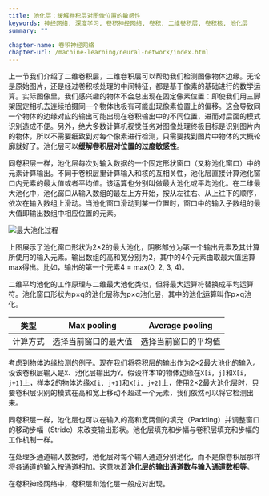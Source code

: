 ```yaml
---
title: 池化层：缓解卷积层对图像位置的敏感性
keywords: 神经网络, 深度学习, 卷积神经网络, 卷积, 二维卷积层, 卷积核, 池化层
summary: ""

chapter-name: 卷积神经网络
chapter-url: /machine-learning/neural-network/index.html
---
```


上一节我们介绍了二维卷积层，二维卷积层可以帮助我们检测图像物体边缘。无论是原始图片，还是经过卷积核处理的中间特征，都是基于像素的基础进行的数学运算。实际图像里，我们感兴趣的物体不会总出现在固定像素位置：即使我们用三脚架固定相机去连续拍摄同一个物体也极有可能出现像素位置上的偏移。这会导致同一个物体的边缘对应的输出可能出现在卷积输出中的不同位置，进而对后面的模式识别造成不便。另外，绝大多数计算机视觉任务对图像处理终极目标是识别图片内的物体，所以不需要细致到对每个像素进行检测，只需要找到图片中物体的大概轮廓就好了。池化层可以**缓解卷积层对位置的过度敏感性**。

同卷积层一样，池化层每次对输入数据的一个固定形状窗口（又称池化窗口）中的元素计算输出。不同于卷积层里计算输入和核的互相关性，池化层直接计算池化窗口内元素的最大值或者平均值。该运算也分别叫做最大池化或平均池化。在二维最大池化中，池化窗口从输入数组的最左上方开始，按从左往右、从上往下的顺序，依次在输入数组上滑动。当池化窗口滑动到某一位置时，窗口中的输入子数组的最大值即输出数组中相应位置的元素。

![最大池化过程](http://aixingqiu-1258949597.cos.ap-beijing.myqcloud.com/2020-11-19-082715.png)

上图展示了池化窗口形状为2×2的最大池化，阴影部分为第一个输出元素及其计算所使用的输入元素。输出数组的高和宽分别为2，其中的4个元素由取最大值运算max得出。比如，输出的第一个元素4 = max(0, 2, 3, 4)。

二维平均池化的工作原理与二维最大池化类似，但将最大运算符替换成平均运算符。池化窗口形状为p×q的池化层称为p×q池化层，其中的池化运算叫作p×q池化。

| 类型     | Max pooling                                                  | Average pooling                                              |
| -------- | ------------------------------------------------------------ | ------------------------------------------------------------ |
| 计算方式 | 选择当前窗口的最大值                                         | 选择当前窗口的平均值                                         |

考虑到物体边缘检测的例子。现在我们将卷积层的输出作为2×2最大池化的输入。设该卷积层输入是`X`、池化层输出为`Y`。假设样本1的物体边缘在`X[i, j]`和`X[i, j+1]`上，样本2的物体边缘`X[i, j+1]`和`X[i, j+2]`上，使用2×2最大池化层时，只要卷积层识别的模式在高和宽上移动不超过一个元素，我们依然可以将它检测出来。

同卷积层一样，池化层也可以在输入的高和宽两侧的填充（Padding）并调整窗口的移动步幅（Stride）来改变输出形状。池化层填充和步幅与卷积层填充和步幅的工作机制一样。

在处理多通道输入数据时，池化层对每个输入通道分别池化，而不是像卷积层那样将各通道的输入按通道相加。这意味着**池化层的输出通道数与输入通道数相等**。

在卷积神经网络中，卷积层和池化层一般成对出现。​